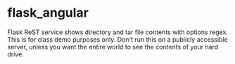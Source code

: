 flask_angular
=============

Flask ReST service shows directory and tar file contents with options regex.
This is for class demo purposes only. Don't run this on a publicly accessible server, unless
you want the entire world to see the contents of your hard drive. 
